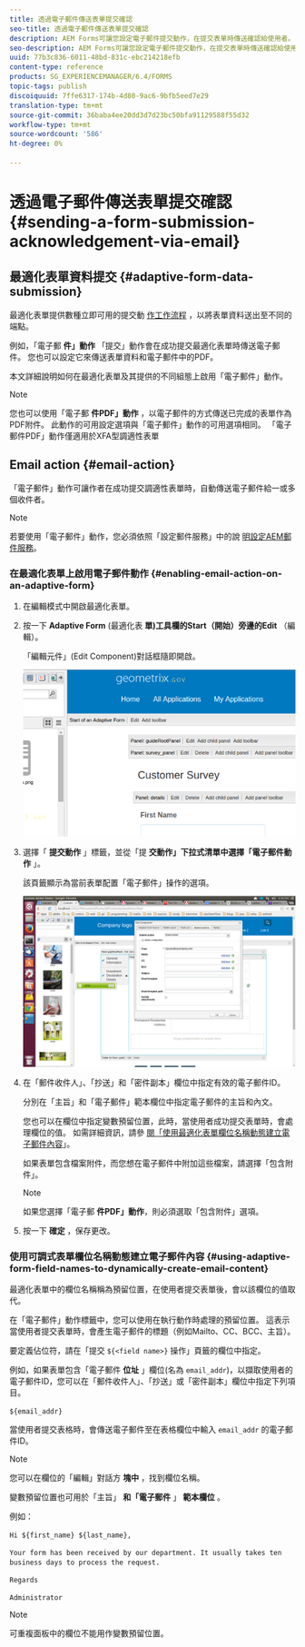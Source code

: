 ```yaml
---
title: 透過電子郵件傳送表單提交確認
seo-title: 透過電子郵件傳送表單提交確認
description: AEM Forms可讓您設定電子郵件提交動作，在提交表單時傳送確認給使用者。
seo-description: AEM Forms可讓您設定電子郵件提交動作，在提交表單時傳送確認給使用者。
uuid: 77b3c836-6011-48bd-831c-ebc214218efb
content-type: reference
products: SG_EXPERIENCEMANAGER/6.4/FORMS
topic-tags: publish
discoiquuid: 7ffe6317-174b-4d80-9ac6-9bfb5eed7e29
translation-type: tm+mt
source-git-commit: 36baba4ee20dd3d7d23bc50bfa91129588f55d32
workflow-type: tm+mt
source-wordcount: '586'
ht-degree: 0%

---
```



# 透過電子郵件傳送表單提交確認 {#sending-a-form-submission-acknowledgement-via-email}

## 最適化表單資料提交 {#adaptive-form-data-submission}

最適化表單提供數種立即可用的提交動 [作工作流程](/help/forms/using/configuring-submit-actions.md) ，以將表單資料送出至不同的端點。

例如，「電子郵 **件」動作** 「提交」動作會在成功提交最適化表單時傳送電子郵件。 您也可以設定它來傳送表單資料和電子郵件中的PDF。

本文詳細說明如何在最適化表單及其提供的不同組態上啟用「電子郵件」動作。

>[!NOTE]
>
>您也可以使用「電子郵 **件PDF」動作** ，以電子郵件的方式傳送已完成的表單作為PDF附件。 此動作的可用設定選項與「電子郵件」動作的可用選項相同。 「電子郵件PDF」動作僅適用於XFA型調適性表單

## Email action {#email-action}

「電子郵件」動作可讓作者在成功提交調適性表單時，自動傳送電子郵件給一或多個收件者。

>[!NOTE]
>
>若要使用「電子郵件」動作，您必須依照「設定郵件服務」中的說 [明設定AEM郵件服務](/help/sites-administering/notification.md#configuring-the-mail-service)。

### 在最適化表單上啟用電子郵件動作 {#enabling-email-action-on-an-adaptive-form}

1. 在編輯模式中開啟最適化表單。

1. 按一下 **Adaptive Form** (最適化表 **單)工具欄的Start（開始）旁邊的Edit** （編輯）。

   「編輯元件」(Edit Component)對話框隨即開啟。

   ![最適化表單的編輯元件對話方塊](assets/start_of_adp_form.png)

1. 選擇「 **提交動作** 」標籤，並從「提 **交動作」下拉式清單中選擇「電子郵件動作** 」。

   該頁籤顯示為當前表單配置「電子郵件」操作的選項。

   ![「提交操作」頁籤](assets/dialog.png)

1. 在「郵件收件人」、「抄送」和「密件副本」欄位中指定有效的電子郵件ID。

   分別在「主旨」和「電子郵件」範本欄位中指定電子郵件的主旨和內文。

   您也可以在欄位中指定變數預留位置，此時，當使用者成功提交表單時，會處理欄位的值。 如需詳細資訊，請參 [閱「使用最適化表單欄位名稱動態建立電子郵件內容](/help/forms/using/form-submission-receipt-via-email.md#p-using-adaptive-form-field-names-to-dynamically-create-email-content-p)」。

   如果表單包含檔案附件，而您想在電子郵件中附加這些檔案，請選擇「包含附件」。

   >[!NOTE]
   >
   >如果您選擇「電子郵 **件PDF」動作**，則必須選取「包含附件」選項。

1. 按一下 **確定** ，保存更改。

### 使用可調式表單欄位名稱動態建立電子郵件內容 {#using-adaptive-form-field-names-to-dynamically-create-email-content}

最適化表單中的欄位名稱稱為預留位置，在使用者提交表單後，會以該欄位的值取代。

在「電子郵件」動作標籤中，您可以使用在執行動作時處理的預留位置。 這表示當使用者提交表單時，會產生電子郵件的標題（例如Mailto、CC、BCC、主旨）。

要定義佔位符，請在「提交 `${<field name>}` 操作」頁籤的欄位中指定。

例如，如果表單包含「電子郵件 **位址** 」欄位(名為 `email_addr`)，以擷取使用者的電子郵件ID，您可以在「郵件收件人」、「抄送」或「密件副本」欄位中指定下列項目。

`${email_addr}`

當使用者提交表格時，會傳送電子郵件至在表格欄位中輸入 `email_addr` 的電子郵件ID。

>[!NOTE]
>
>您可以在欄位的「編輯」對話方 **塊中** ，找到欄位名稱。

變數預留位置也可用於「主旨」 **和「電子郵件** 」 **範本欄位** 。

例如：

`Hi ${first_name} ${last_name},`

`Your form has been received by our department. It usually takes ten business days to process the request.`

`Regards`

`Administrator`

>[!NOTE]
>
>可重複面板中的欄位不能用作變數預留位置。

